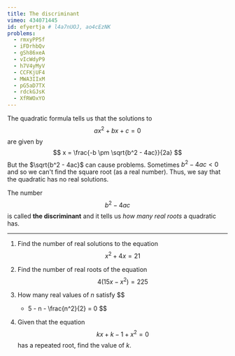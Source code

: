 ```yaml
---
title: The discriminant
vimeo: 434071445
id: efyertja # l4a7nUOJ, ao4cEzNK
problems:
  - rmxyPP5f
  - iFDrhbQv
  - gSh86xeA
  - vIcWdyP9
  - h7V4yMyV
  - CCFKjUF4
  - MWA3IIxM
  - pG5aD7TX
  - rdckGJsK
  - XfRWOxYO
---
```


The quadratic formula tells us that the solutions to
$$
ax^2 + bx + c = 0
$$
are given by
$$
x = \frac{-b \pm \sqrt{b^2 - 4ac}}{2a}
$$
But the $\sqrt{b^2 - 4ac}$ can cause problems. Sometimes $b^2 - 4ac < 0$ and so we can't find the square root (as a real number). Thus, we say that the quadratic has no real solutions.

The number
$$
b^2 - 4ac
$$
is called **the discriminant** and it tells us *how many real roots* a quadratic has.

---

 1. Find the number of real solutions to the equation
    $$
    x^2 + 4x = 21
    $$

 1. Find the number of real roots of the equation
    $$
    4(15x - x^2) = 225
    $$

 1. How many real values of $n$ satisfy
    $$
    - 5 - n - \frac{n^2}{2} = 0
    $$

 1. Given that the equation
    $$
    kx + k - 1 + x^2 = 0
    $$
    has a repeated root, find the value of $k$.
